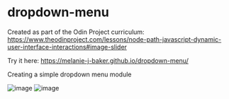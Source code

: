 # dropdown-menu

Created as part of the Odin Project curriculum: https://www.theodinproject.com/lessons/node-path-javascript-dynamic-user-interface-interactions#image-slider

Try it here: https://melanie-j-baker.github.io/dropdown-menu/

Creating a simple dropdown menu module

![image](https://github.com/Melanie-J-Baker/dropdown-menu/assets/104843873/61d1e481-4bac-4953-bbf5-58891a8d9a56)
![image](https://github.com/Melanie-J-Baker/dropdown-menu/assets/104843873/175421f6-1d94-4818-a9e3-0973086d0d7d)
